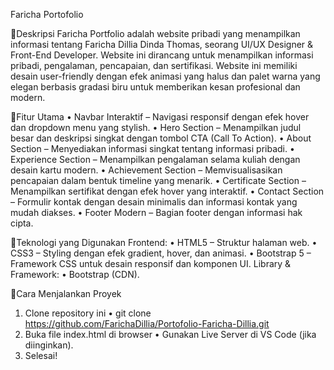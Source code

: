 Faricha Portofolio 

🔹Deskripsi
Faricha Portfolio adalah website pribadi yang menampilkan informasi tentang Faricha Dillia Dinda Thomas, seorang UI/UX Designer & Front-End Developer. Website ini dirancang untuk menampilkan informasi pribadi, pengalaman, pencapaian, dan sertifikasi. Website ini memiliki desain user-friendly dengan efek animasi yang halus dan palet warna yang elegan berbasis gradasi biru untuk memberikan kesan profesional dan modern.

🔹Fitur Utama
•	Navbar Interaktif – Navigasi responsif dengan efek hover dan dropdown menu yang stylish.
•	Hero Section – Menampilkan judul besar dan deskripsi singkat dengan tombol CTA (Call To Action).
•	About Section – Menyediakan informasi singkat tentang informasi pribadi.
•	Experience Section – Menampilkan pengalaman selama kuliah dengan desain kartu modern.
•	Achievement Section – Memvisualisasikan pencapaian dalam bentuk timeline yang menarik.
•	Certificate Section – Menampilkan sertifikat dengan efek hover yang interaktif.
•	Contact Section – Formulir kontak dengan desain minimalis dan informasi kontak yang mudah diakses.
•	Footer Modern – Bagian footer dengan informasi hak cipta.

🔹Teknologi yang Digunakan
Frontend:
•	HTML5 – Struktur halaman web.
•	CSS3 – Styling dengan efek gradient, hover, dan animasi.
•	Bootstrap 5 – Framework CSS untuk desain responsif dan komponen UI.
Library & Framework:
•	Bootstrap (CDN).

🔹Cara Menjalankan Proyek
1.	Clone repository ini
•	git clone https://github.com/FarichaDillia/Portofolio-Faricha-Dillia.git
2.	Buka file index.html di browser
•	Gunakan Live Server di VS Code (jika diinginkan).
3.	Selesai! 


